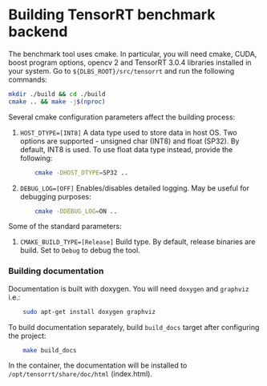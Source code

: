 # Building TensorRT benchmark backend

The benchmark tool uses cmake. In particular, you will need cmake, CUDA, boost program options, opencv 2 and TensorRT 3.0.4
libraries installed in your system. Go to `${DLBS_ROOT}/src/tensorrt` and run the following commands:
```bash
mkdir ./build && cd ./build
cmake .. && make -j$(nproc)
```

Several cmake configuration parameters affect the building process:

1. `HOST_DTYPE=[INT8]` A data type used to store data in host OS. Two options are supported - unsigned char (INT8)
   and float (SP32). By default, INT8 is used. To use float data type instead, provide the following:
   ```bash
       cmake -DHOST_DTYPE=SP32 ..
   ```

2. `DEBUG_LOG=[OFF]` Enables/disables detailed logging. May be useful for debugging purposes:
   ```bash
       cmake -DDEBUG_LOG=ON ..
   ```

Some of the standard parameters:
1. `CMAKE_BUILD_TYPE=[Release]` Build type. By default, release binaries are build. Set to `Debug` to debug the tool.

### Building documentation
Documentation is built with doxygen. You will need `doxygen` and `graphviz` i.e.:
   ```bash
       sudo apt-get install doxygen graphviz
   ```

To build documentation separately, build `build_docs` target after configuring the project:
   ```bash
       make build_docs
   ```
In the container, the documentation will be installed to `/opt/tensorrt/share/doc/html` (index.html).